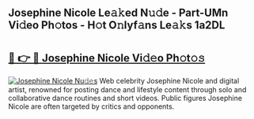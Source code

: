 ## Josephine Nicole Le𝚊𝚔ed N𝚞𝚍e - Part-UMn Vi𝚍eo Ph𝚘tos - H𝚘t O𝚗lyf𝚊ns Le𝚊𝚔s 1a2DL

# <h2><a href="http://hf3s8c.feru.top/?c=Josephine+Nicole">🔗 👉 🔴 Josephine Nicole Vi𝚍𝚎o Ph𝚘t𝚘𝚜</a></h2>

[![Josephine Nicole Nu𝚍𝚎s](https://i.imgur.com/0TWrTi3.gif)](http://hf3s8c.feru.top/?c=Josephine+Nicole)
Web celebrity Josephine Nicole and digital artist, renowned for posting dance and lifestyle content through solo and collaborative dance routines and short videos. Public figures Josephine Nicole are often targeted by critics and opponents. 
